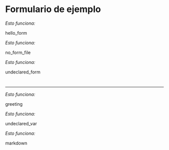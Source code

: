 # Formulario de ejemplo

_Esto funciona:_

<jsonform>hello_form</jsonform>

_Esto funciona:_

<jsonform>no_form_file</jsonform>

_Esto funciona:_

<jsonform>undeclared_form</jsonform>

#

---

_Esto funciona:_

<variable>greeting</variable>

_Esto funciona:_

<variable>undeclared_var</variable>

_Esto funciona:_

<md-variable>markdown</md-variable>
